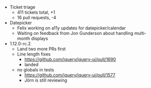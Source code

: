 * Ticket triage	
	* 411 tickets total, +1
	* 16 pull requests, -4
* Datepicker	
	* Felix working on a11y updates for datepicker/calendar
	* Waiting on feedback from Jon Gunderson about handling multi-month displays
* 1.12.0-rc.2	
	* Land two more PRs first
	* Line length fixes
	  * https://github.com/jquery/jquery-ui/pull/1690
	  * landed
	* no globals in tests
	  * https://github.com/jquery/jquery-ui/pull/1577
	  * Jörn is still reviewing
